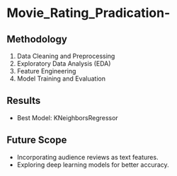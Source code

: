 # Movie_Rating_Pradication-
## Methodology
1. Data Cleaning and Preprocessing
2. Exploratory Data Analysis (EDA)
3. Feature Engineering
4. Model Training and Evaluation

## Results
- Best Model: KNeighborsRegressor


## Future Scope
- Incorporating audience reviews as text features.
- Exploring deep learning models for better accuracy.
